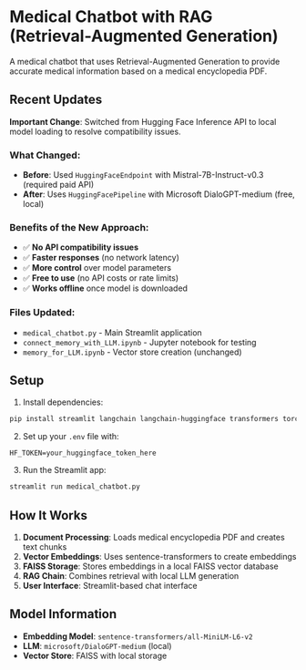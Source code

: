 # Medical Chatbot with RAG (Retrieval-Augmented Generation)

A medical chatbot that uses Retrieval-Augmented Generation to provide accurate medical information based on a medical encyclopedia PDF.

## Recent Updates

**Important Change**: Switched from Hugging Face Inference API to local model loading to resolve compatibility issues.

### What Changed:
- **Before**: Used `HuggingFaceEndpoint` with Mistral-7B-Instruct-v0.3 (required paid API)
- **After**: Uses `HuggingFacePipeline` with Microsoft DialoGPT-medium (free, local)

### Benefits of the New Approach:
- ✅ **No API compatibility issues**
- ✅ **Faster responses** (no network latency)
- ✅ **More control** over model parameters
- ✅ **Free to use** (no API costs or rate limits)
- ✅ **Works offline** once model is downloaded

### Files Updated:
- `medical_chatbot.py` - Main Streamlit application
- `connect_memory_with_LLM.ipynb` - Jupyter notebook for testing
- `memory_for_LLM.ipynb` - Vector store creation (unchanged)

## Setup

1. Install dependencies:
```bash
pip install streamlit langchain langchain-huggingface transformers torch faiss-cpu
```

2. Set up your `.env` file with:
```
HF_TOKEN=your_huggingface_token_here
```

3. Run the Streamlit app:
```bash
streamlit run medical_chatbot.py
```

## How It Works

1. **Document Processing**: Loads medical encyclopedia PDF and creates text chunks
2. **Vector Embeddings**: Uses sentence-transformers to create embeddings
3. **FAISS Storage**: Stores embeddings in a local FAISS vector database
4. **RAG Chain**: Combines retrieval with local LLM generation
5. **User Interface**: Streamlit-based chat interface

## Model Information

- **Embedding Model**: `sentence-transformers/all-MiniLM-L6-v2`
- **LLM**: `microsoft/DialoGPT-medium` (local)
- **Vector Store**: FAISS with local storage